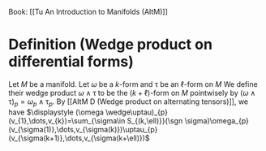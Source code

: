 Book: [[Tu An Introduction to Manifolds (AItM)]]
# Definition (Wedge product on differential forms)
Let $M$ be a manifold.
Let $\omega$ be a $k$-form and $\uptau$ be an $\ell$-form on $M$
We define their wedge product $\omega \wedge\uptau$ to be the $(k+\ell)$-form on $M$ pointwisely by $(\omega \wedge\uptau)_{p}=\omega_{p}\wedge\uptau_{p}$.
By [[AItM D (Wedge product on alternating tensors)]], we have $\displaystyle (\omega \wedge\uptau)_{p}(v_{1},\dots,v_{k})=\sum_{\sigma\in S_{(k,\ell)}}(\sgn \sigma)\omega_{p}(v_{\sigma(1)},\dots,v_{\sigma(k)})\uptau_{p}(v_{\sigma(k+1)},\dots,v_{\sigma(k+\ell)})$

